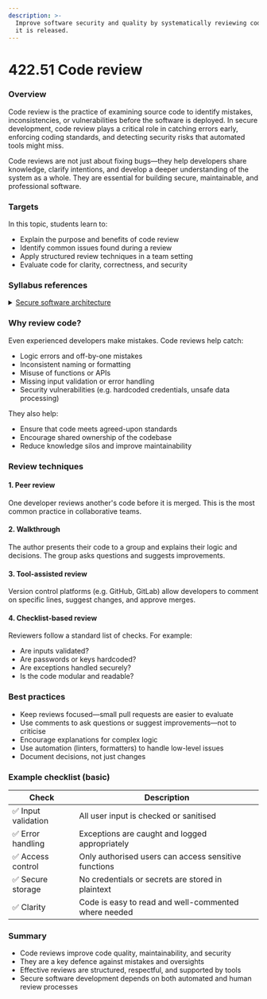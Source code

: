 ```yaml
---
description: >-
  Improve software security and quality by systematically reviewing code before
  it is released.
---
```


# 422.51 Code review

### Overview

Code review is the practice of examining source code to identify mistakes, inconsistencies, or vulnerabilities before the software is deployed. In secure development, code review plays a critical role in catching errors early, enforcing coding standards, and detecting security risks that automated tools might miss.

Code reviews are not just about fixing bugs—they help developers share knowledge, clarify intentions, and develop a deeper understanding of the system as a whole. They are essential for building secure, maintainable, and professional software.

### Targets

In this topic, students learn to:

* Explain the purpose and benefits of code review
* Identify common issues found during a review
* Apply structured review techniques in a team setting
* Evaluate code for clarity, correctness, and security

### Syllabus references

<details>

<summary><a href="https://curriculum.nsw.edu.au/learning-areas/tas/software-engineering-11-12-2022/content/year-12/fa039e749d">Secure software architecture</a></summary>

**Developing secure code**

* Apply and evaluate strategies used by software developers to manage the security of programming code, including\
  –  code review

</details>

### Why review code?

Even experienced developers make mistakes. Code reviews help catch:

* Logic errors and off-by-one mistakes
* Inconsistent naming or formatting
* Misuse of functions or APIs
* Missing input validation or error handling
* Security vulnerabilities (e.g. hardcoded credentials, unsafe data processing)

They also help:

* Ensure that code meets agreed-upon standards
* Encourage shared ownership of the codebase
* Reduce knowledge silos and improve maintainability

### Review techniques

#### 1. Peer review

One developer reviews another's code before it is merged. This is the most common practice in collaborative teams.

#### 2. Walkthrough

The author presents their code to a group and explains their logic and decisions. The group asks questions and suggests improvements.

#### 3. Tool-assisted review

Version control platforms (e.g. GitHub, GitLab) allow developers to comment on specific lines, suggest changes, and approve merges.

#### 4. Checklist-based review

Reviewers follow a standard list of checks. For example:

* Are inputs validated?
* Are passwords or keys hardcoded?
* Are exceptions handled securely?
* Is the code modular and readable?

### Best practices

* Keep reviews focused—small pull requests are easier to evaluate
* Use comments to ask questions or suggest improvements—not to criticise
* Encourage explanations for complex logic
* Use automation (linters, formatters) to handle low-level issues
* Document decisions, not just changes

### Example checklist (basic)

| Check              | Description                                          |
| ------------------ | ---------------------------------------------------- |
| ✅ Input validation | All user input is checked or sanitised               |
| ✅ Error handling   | Exceptions are caught and logged appropriately       |
| ✅ Access control   | Only authorised users can access sensitive functions |
| ✅ Secure storage   | No credentials or secrets are stored in plaintext    |
| ✅ Clarity          | Code is easy to read and well-commented where needed |

### Summary

* Code reviews improve code quality, maintainability, and security
* They are a key defence against mistakes and oversights
* Effective reviews are structured, respectful, and supported by tools
* Secure software development depends on both automated and human review processes
